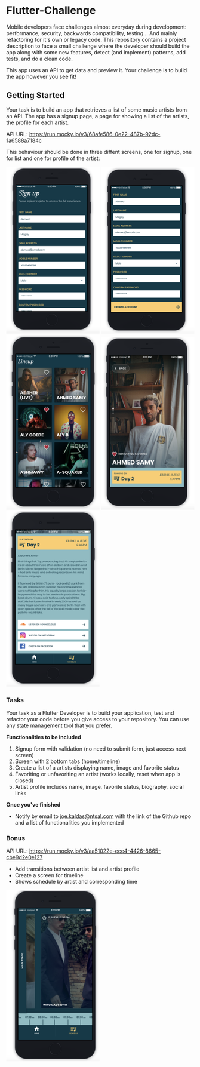 # Flutter-Challenge

Mobile developers face challenges almost everyday during development: performance, security, backwards compatibility, testing... And mainly refactoring for it's own or legacy code. This repository contains a project description to face a small challenge where the developer should build the app along with some new features, detect (and implement) patterns, add tests, and do a clean code.

This app uses an API to get data and preview it. Your challenge is to build the app however you see fit!

## Getting Started

Your task is to build an app that retrieves a list of some music artists from an API. The app has a signup page, a page for showing a list of the artists, the profile for each artist.

API URL: <a href="https://run.mocky.io/v3/68afe586-0e22-487b-92dc-1a6588a7184c" target="_blank">https://run.mocky.io/v3/68afe586-0e22-487b-92dc-1a6588a7184c</a>

This behaviour should be done in three diffent screens, one for signup, one for list and one for profile of the artist:

<p>
  <a href="./screens/signup.png" target="_blank"><img src="screens/signup.png" width="250" /></a>
  <a href="./screens/signup1.png" target="_blank"><img src="./screens/signup1.png" width="250" /> </a>
  <a href="./screens/artist-list.png" target="_blank"><img src="./screens/artist-list.png" width="250" /></a>
  <a href="./screens/artist-profile.png" target="_blank"><img src="./screens/artist-profile.png" width="250" /></a>
  <a href="./screens/artist-profile1.png" target="_blank"><img src="./screens/artist-profile1.png" width="250" /></a>
</p>

### Tasks

Your task as a Flutter Developer is to build your application, test and refactor your code before you give access to your repository.
You can use any state management tool that you prefer.

**Functionalities to be included**

1. Signup form with validation (no need to submit form, just access next screen)
2. Screen with 2 bottom tabs (home/timeline)
3. Create a list of a artists displaying name, image and favorite status
4. Favoriting or unfavoriting an artist (works locally, reset when app is closed)
5. Artist profile includes name, image, favorite status, biography, social links

**Once you've finished**

- Notify by email to [joe.kaldas@ntsal.com](mailto:joe.kaldas@ntsal.com) with the link of the Github repo and a list of functionalities you implemented

### Bonus

API URL: <a href="https://run.mocky.io/v3/aa51022e-ece4-4426-8665-cbe9d2e0e127" target="_blank">https://run.mocky.io/v3/aa51022e-ece4-4426-8665-cbe9d2e0e127</a>

- Add transitions between artist list and artist profile
- Create a screen for timeline
- Shows schedule by artist and corresponding time

<a href="./screens/timeline.png" target="_blank"><img src="./screens/timeline.png" width="250" /></a>

